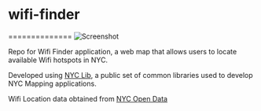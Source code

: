 # wifi-finder
==============
![Screenshot](main/webapp/img/wifiFinder.png)

Repo for Wifi Finder application, a web map that allows users to locate available Wifi hotspots in NYC.

Developed using [NYC Lib](https://github.com/timkeane/nyc-lib), a public set of common libraries used to develop NYC Mapping applications.

Wifi Location data obtained from [NYC Open Data](https://data.cityofnewyork.us/Social-Services/NYC-Wi-Fi-Hotspot-Locations/a9we-mtpn/data)
